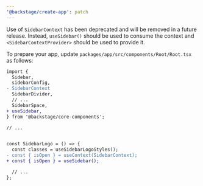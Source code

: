 ```yaml
---
'@backstage/create-app': patch
---
```


Use of `SidebarContext` has been deprecated and will be removed in a future release. Instead, `useSidebar()` should be used to consume the context and `<SidebarContextProvider>` should be used to provide it.

To prepare your app, update `packages/app/src/components/Root/Root.tsx` as follows:

```diff
import {
  Sidebar,
  sidebarConfig,
- SidebarContext
  SidebarDivider,
  // ...
  SidebarSpace,
+ useSidebar,
} from '@backstage/core-components';

// ...


const SidebarLogo = () => {
  const classes = useSidebarLogoStyles();
- const { isOpen } = useContext(SidebarContext);
+ const { isOpen } = useSidebar();

  // ...
};
```
